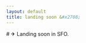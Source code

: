```yaml
---
layout: default
title: landing soon &#x2708;
---
```


<script>
if (Date.now > 1371020400000) {
  document.getElementsByClassName("landing")[0].style.display = "none";
} else {
  document.getElementsByClassName("23")[0].style.display = "none";
}
</script>

<div class="landing">
# &#x2708; Landing soon in SFO.
</div>
<div class="23">

</div>

